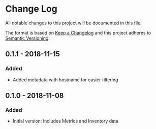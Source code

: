 # Change Log

All notable changes to this project will be documented in this file.

The format is based on [Keep a Changelog](http://keepachangelog.com/)
and this project adheres to [Semantic Versioning](http://semver.org/).

## 0.1.1 - 2018-11-15
### Added
- Added metadata with hostname for easier filtering

## 0.1.0 - 2018-11-08
### Added
- Initial version: Includes Metrics and Inventory data
